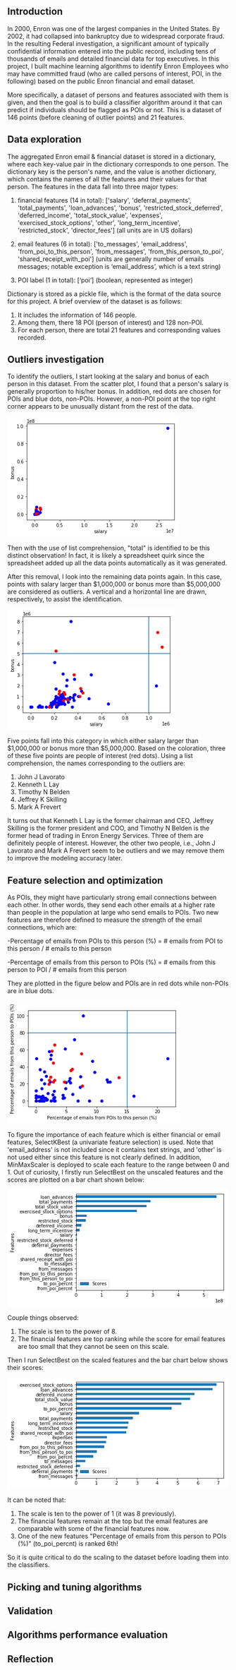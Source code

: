 ## Introduction
In 2000, Enron was one of the largest companies in the United States. By 2002,
it had collapsed into bankruptcy due to widespread corporate fraud. In the
resulting Federal investigation, a significant amount of typically confidential
 information entered into the public record, including tens of thousands of
 emails and detailed financial data for top executives.
 In this project, I built machine learning algorithms to identify Enron
 Employees who may have committed fraud (who are called persons of interest,
   POI, in the following) based on the public Enron financial and email dataset.

More specifically, a dataset of persons and features associated with them is
given, and then the goal is to build a classifier algorithm around it that can
predict if individuals should be flagged as POIs or not. This is a dataset of
146 points (before cleaning of outlier points) and 21 features.

## Data exploration
The aggregated Enron email & financial dataset is stored in a dictionary,
where each key-value pair in the dictionary corresponds to one person. The
dictionary key is the person's name, and the value is another dictionary, which
contains the names of all the features and their values for that person. The
 features in the data fall into three major types:

1. financial features (14 in total): ['salary', 'deferral_payments',
'total_payments', 'loan_advances', 'bonus', 'restricted_stock_deferred',
'deferred_income', 'total_stock_value', 'expenses', 'exercised_stock_options',
'other', 'long_term_incentive', 'restricted_stock', 'director_fees']
(all units are in US dollars)

2. email features (6 in total): ['to_messages', 'email_address',
'from_poi_to_this_person', 'from_messages', 'from_this_person_to_poi',
'shared_receipt_with_poi'] (units   are generally number of emails messages;
  notable exception is ‘email_address’, which is a text string)

3. POI label (1 in total): [‘poi’] (boolean, represented as integer)

Dictionary is stored as a pickle file, which is the format of the data source
for this project. A brief overview of the dataset is as follows:
1. It includes the information of 146 people.
2. Among them, there 18 POI (person of interest) and 128 non-POI.
3. For each person, there are total 21 features and corresponding values
recorded.

## Outliers investigation
To identify the outliers, I start looking at the salary and bonus of each
person in this dataset. From the scatter plot, I found that a person's salary
is generally proportion to his/her bonus. In addition, red dots are chosen for
POIs and blue dots, non-POIs. However, a non-POI point at the top right corner
appears to be unusually distant from the rest of the data.

![](summary_files/outlier-fig1.png)

Then with the use of list comprehension, "total" is identified to be this
distinct observation! In fact, it is likely a spreadsheet quirk since the
spreadsheet added up all the data points automatically as it was generated.

After this removal, I look into the remaining data points again. In this case,
points with salary larger than $1,000,000 or bonus more than $5,000,000 are
considered as outliers. A vertical and a horizontal line are drawn,
respectively, to assist the identification.

![](summary_files/outlier-fig2.png)

Five points fall into this category in which either salary larger than
$1,000,000 or bonus more than $5,000,000. Based on the coloration, three of
these five points are people of interest (red dots). Using a list comprehension,
 the names corresponding to the outliers are:
1. John J Lavorato
2. Kenneth L Lay
3. Timothy N Belden
4. Jeffrey K Skilling
5. Mark A Frevert

It turns out that Kenneth L Lay is the former chairman and CEO, Jeffrey Skilling
 is the former president and COO, and Timothy N Belden is the former head of
 trading in Enron Energy Services. Three of them are definitely people of
 interest. However, the other two people, i.e., John J Lavorato and Mark A
 Frevert seem to be outliers and we may remove them to improve the modeling
 accuracy later.

## Feature selection and optimization
As POIs, they might have particularly strong email connections between each
other. In other words, they send each other emails at a higher rate than people
in the population at large who send emails to POIs. Two new features are
therefore defined to measure the strength of the email connections, which are:

-Percentage of emails from POIs to this person (%) = # emails from POI to this
person / # emails to this person

-Percentage of emails from this person to POIs (%) = # emails from this person
to POI / # emails from this person

They are plotted in the figure below and POIs are in red dots while non-POIs are
in blue dots.

![](summary_files/newfeature-fig1.png)

To figure the importance of each feature which is either financial or email
features, SelectKBest (a univariate feature selection) is used. Note that
'email_address' is not included since it contains text strings, and 'other' is
not used either since this feature is not clearly defined. In addition,
MinMaxScaler is deployed to scale each feature to the range between 0 and 1. Out
of curiosity, I firstly run SelectBest on the unscaled features and the scores
are plotted on a bar chart shown below:

![](summary_files/score-fig1.png)

Couple things observed:
1. The scale is ten to the power of 8.
2. The financial features are top ranking while the score for email features are
too small that they cannot be seen on this scale.

Then I run SelectBest on the scaled features and the bar chart below shows their
scores:

![](summary_files/score-fig2.png)

It can be noted that:
1. The scale is ten to the power of 1 (it was 8 previously).
2. The financial features remain at the top but the email features are
comparable with some of the financial features now.
3. One of the new features "Percentage of emails from this person to POIs (%)"
(to_poi_percnt) is ranked 6th!

So it is quite critical to do the scaling to the dataset before loading them
into the classifiers.

## Picking and tuning algorithms

## Validation

## Algorithms performance evaluation

## Reflection
